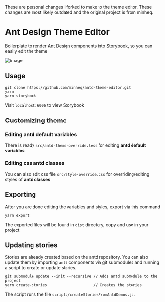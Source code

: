 
These are personal changes I forked to make to the theme editor. These changes are most likely outdated and the original project is from minheq.

# Ant Design Theme Editor

Boilerplate to render [Ant Design](https://ant.design/) components into [Storybook](https://storybook.js.org/), so you can easily edit the theme

![image](https://user-images.githubusercontent.com/9356633/36666319-c65273c0-1b1c-11e8-856e-190503851fc3.png)

## Usage

```
git clone https://github.com/minheq/antd-theme-editor.git
yarn
yarn storybook
```

Visit `localhost:6006` to view Storybook

## Customizing theme

### Editing antd default variables

There is ready `src/antd-theme-override.less` for editing **antd default variables**

### Editing css antd classes

You can also edit css file `src/style-override.css` for overriding/editing styles of **antd classes**

## Exporting

After you are done editing the variables and styles, export via this command

```
yarn export
```

The exported files will be found in `dist` directory, copy and use in your project

## Updating stories

Stories are already created based on the antd repository. You can also update them by importing `antd` components via git submodules and running a script to create or update stories.

```
git submodule update --init --recursive // Adds antd submodule to the project
yarn create-stories                     // Creates the stories
```

The script runs the file `scripts/createStoriesFromAntdDemos.js`.
